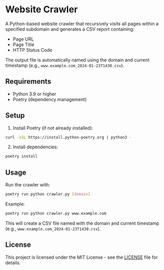 # Website Crawler

A Python-based website crawler that recursively visits all pages within a specified subdomain and generates a CSV report containing:
- Page URL
- Page Title
- HTTP Status Code

The output file is automatically named using the domain and current timestamp (e.g., `www.example.com_2024-01-23T1430.csv`).

## Requirements
- Python 3.9 or higher
- Poetry (dependency management)

## Setup
1. Install Poetry (if not already installed):
```bash
curl -sSL https://install.python-poetry.org | python3 -
```

2. Install dependencies:
```bash
poetry install
```

## Usage
Run the crawler with:
```bash
poetry run python crawler.py [domain]
```

Example:
```bash
poetry run python crawler.py www.example.com
```

This will create a CSV file named with the domain and current timestamp (e.g., `www.example.com_2024-01-23T1430.csv`).

## License

This project is licensed under the MIT License - see the [LICENSE](LICENSE) file for details.

